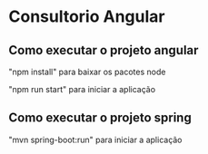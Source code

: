 # Consultorio Angular

## Como executar o projeto angular

"npm install" para baixar os pacotes node

"npm run start" para iniciar a aplicação


## Como executar o projeto spring

"mvn spring-boot:run" para iniciar a aplicação
